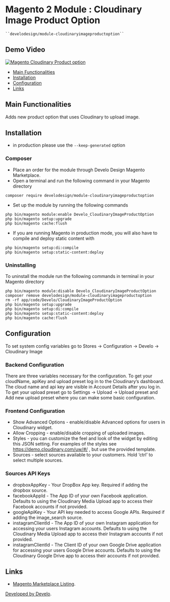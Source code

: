 # Magento 2 Module : Cloudinary Image Product Option

    ``develodesign/module-cloudinaryimageproductoption``
    
## Demo Video
 
[![Magento Cloudinary Product option](https://img.youtube.com/vi/zU9KM5e8rxY/0.jpg)](https://youtu.be/zU9KM5e8rxY)


- [Main Functionalities](#markdown-header-main-functionalities)
- [Installation](#markdown-header-installation)
- [Configuration](#markdown-header-configuration)
- [Links](#markdown-header-links)

## Main Functionalities

Adds new product option that uses Cloudinary to upload image.

## Installation

- in production please use the `--keep-generated` option

### Composer

* Place an order for the module through Develo Design Magento Marketplace.
* Open a terminal and run the following command in your Magento directory
```
composer require develodesign/module-cloudinaryimageproductoption
```
* Set up the module by running the following commands
```
php bin/magento module:enable Develo_CloudinaryImageProductOption
php bin/magento setup:upgrade
php bin/magento cache:flush
```
* If you are running Magento in production mode, you will also have to compile and deploy static content with
```
php bin/magento setup:di:compile
php bin/magento setup:static-content:deploy
```

### Uninstalling

To uninstall the module run the following commands in terminal in your Magento directory
```
php bin/magento module:disable Develo_CloudinaryImageProductOption
composer remove develodesign/module-cloudinaryimageproductoption
rm -rf app/code/Develo/CloudinaryImageProductOption
php bin/magento setup:upgrade
php bin/magento setup:di:compile
php bin/magento setup:static-content:deploy
php bin/magento cache:flush
```

## Configuration

To set system config variables go to Stores -> Configuration -> Develo -> Cloudinary Image

### Backend Configuration
There are three variables necessary for the configuration. To get your cloudName, apiKey and upload preset log in to the Cloudinary’s dashboard. The cloud name and api key are visible in Account Details after you log in. To get your upload preset go to Settings -> Upload -> Upload preset and Add new upload preset where you can make some basic configuration.

### Frontend Configuration
- Show Advanced Options - enable/disable Advanced options for users in Cloudinary widget.
- Allow Cropping - enable/disable cropping of uploaded images.
- Styles - you can customize the feel and look of the widget by editing this JSON setting. For examples of the styles see https://demo.cloudinary.com/uw/#/ , but use the provided template.
- Sources - select sources available to your customers. Hold ‘ctrl’ to select multiple sources.

### Sources API Keys
- dropboxAppKey - Your DropBox App key. Required if adding the dropbox source.
- facebookAppId - The App ID of your own Facebook application. Defaults to using the Cloudinary Media Upload app to access their Facebook accounts if not provided.
- googleApiKey - Your API key needed to access Google APIs. Required if adding the image_search source.
- instagramClientId - The App ID of your own Instagram application for accessing your users Instagram accounts. Defaults to using the Cloudinary Media Upload app to access their Instagram accounts if not provided.
- instagramClientId - The Client ID of your own Google Drive application for accessing your users Google Drive accounts. Defaults to using the Cloudinary Google Drive app to access their accounts if not provided.

## Links

- [Magento Marketplace Listing](https://marketplace.magento.com/develodesign-module-cloudinaryimageproductoption.html).


[Developed by Develo](https://www.develodesign.co.uk).





